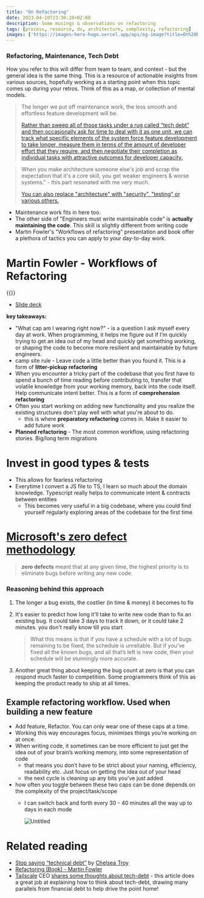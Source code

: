 ```yaml
---
title: "On Refactoring"
date: 2023-04-10T23:36:28+02:00
description: Some musings & observations on refactoring
tags: [process, resource, dx, architecture, complexity, refactoring]
images: ['https://images-here-hugo.vercel.app/api/og-image?title=On%20Refactoring']
---
```


### Refactoring, Maintenance, Tech Debt

How you refer to this will differ from team to team, and context - but the general idea is the same thing. This is a resource of actionable insights from various sources, hopefully working as a starting point when this topic comes up during your retros. Think of this as a map, or collection of mental models.

> The longer we put off maintenance work, the less smooth and effortless feature development will be.
>
>
> [Rather than sweep all of those tasks under a rug called “tech debt” and then occasionally ask for time to deal with it as one unit, we can track what specific elements of the system force feature development to take longer, measure them in terms of the amount of developer effort that they require, and then negotiate their completion as individual tasks with attractive outcomes for developer capacity.](https://readwise.io/reader/shared/01gtfph72hmfn4y73wsbk4pr0k)
>

> When you make architecture someone else's job and scrap the expectation that it's a core skill, you get weaker engineers & worse systems." - this part resonated with me very much.
>
>
> [You can also replace "architecture" with "security", "testing" or various others.](https://readwise.io/reader/shared/01gv4fga0fc1a1ks8e4skcbp0f)
>
- Maintenance work fits in here too.
- The other side of "Engineers must write maintainable code" is **actually maintaining the code**. This skill is slightly different from writing code
- Martin Fowler's "Workflows of refactoring" presentation and book offer a plethora of tactics you can apply to your day-to-day work.

# Martin Fowler - Workflows of Refactoring

{{<youtube vqEg37e4Mkw>}}

- [Slide deck](https://www.martinfowler.com/articles/workflowsOfRefactoring/)

**key takeaways:**

- "What cap am I wearing right now?" - is a question I ask myself every day at work. When programming, it helps me figure out if I'm quickly trying to get an idea out of my head and quickly get something working, or shaping the code to become more resilient and maintainable by future engineers.
- camp site rule - Leave code a little better than you found it. This is a form of **litter-pickup refactoring**
- When you encounter a tricky part of the codebase that you first have to spend a bunch of time reading before contributing to, transfer that volatile knowledge from your working memory, back into the code itself. Help communicate intent better. This is a form of **comprehension refactoring**
- Often you start working on adding new functionality and you realize the existing structures don't play well with what you're about to do.
  - this is where **preparatory refactoring** comes in. Make it easier to add future work
- **Planned refactoring** - The most common workflow, using refactoring stories. Big/long term migrations

# Invest in good types & tests

- This allows for fearless refactoring
- Everytime I convert a JS file to TS, I learn so much about the domain knowledge. Typescript really helps to communicate intent & contracts between entities
  - This becomes very useful in a big codebase, where you could find yourself regularly exploring areas of the codebase for the first time

# [Microsoft's zero defect methodology](https://readwise.io/reader/shared/01gv5748ynxtnb274mmwa0500t)

> **zero defects** meant that at any given time, the highest priority is to eliminate bugs before writing any new code.
>

### Reasoning behind this approach

1. The longer a bug exists, the costlier (in time & money) it becomes to fix
2. It's easier to predict how long it'll take to write new code than to fix an existing bug. It could take 3 days to track it down, or it could take 2 minutes. you don't really know till you start

    > What this means is that if you have a schedule with a lot of bugs remaining to be fixed, the schedule is unreliable. But if you’ve fixed all the known bugs, and all that’s left is new code, then your schedule will be stunningly more accurate.
    >
3. Another great thing about keeping the bug count at zero is that you can respond much faster to competition. Some programmers think of this as keeping the product ready to ship at all times.

## Example refactoring workflow. Used when building a new feature

- Add feature, Refactor. You can only wear one of these caps at a time.
- Working this way encourages focus, minimises things you’re working on at once.
- When writing code, it sometimes can be more efficient to just get the idea out of your brain’s working memory, into some representation of code
  - that means you don’t have to be strict about your naming, efficiency, readability etc. Just focus on getting the idea out of your head
  - the next cycle is cleaning up any bits you’ve just added
- how often you toggle between these two caps can be done depends on the complexity of the project/task/scope
  - I can switch back and forth every 30 - 40 minutes all the way up to days in each mode

    ![Untitled](https://res.cloudinary.com/hokaspokas/image/upload/v1681162730/here-hugo/ref_n85xf4.jpg)

# Related reading

- [Stop saying “technical debt”](https://readwise.io/reader/shared/01gtfph72hmfn4y73wsbk4pr0k) by [Chelsea Troy](https://stackoverflow.blog/author/chelsea-troy/)
- [Refactoring (Book) - Martin Fowler](https://www.oreilly.com/library/view/refactoring-improving-the/9780134757681/)
- [Tailscale](https://tailscale.com/) CEO [shares some thoughts about tech-debt](https://apenwarr.ca/log/?m=202306) - this article does a great job at explaining how to think about tech-debt, drawing many parallels from financial debt to help drive the point home!
